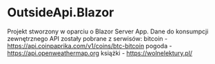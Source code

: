 # OutsideApi.Blazor
Projekt stworzony w oparciu o Blazor Server App. Dane do konsumpcji zewnętrznego API zostały pobrane z serwisów:
bitcoin - https://api.coinpaprika.com/v1/coins/btc-bitcoin
pogoda - https://api.openweathermap.org
książki - https://wolnelektury.pl/
